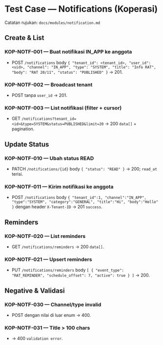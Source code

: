 # Test Case — Notifications (Koperasi)

Catatan rujukan: `docs/modules/notification.md`

## Create & List

### KOP-NOTF-001 — Buat notifikasi IN_APP ke anggota
- POST `/notifications` body `{ "tenant_id": <tenant_id>, "user_id": <uid>, "channel": "IN_APP", "type": "SYSTEM", "title": "Info RAT", "body": "RAT 20/11", "status": "PUBLISHED" }` → 201.

### KOP-NOTF-002 — Broadcast tenant
- POST tanpa `user_id` → 201.

### KOP-NOTF-003 — List notifikasi (filter + cursor)
- GET `/notifications?tenant_id=<id>&type=SYSTEM&status=PUBLISHED&limit=20` → 200 `data[]` + pagination.

## Update Status

### KOP-NOTF-010 — Ubah status READ
- PATCH `/notifications/{id}` body `{ "status": "READ" }` → 200; `read_at` terisi.

### KOP-NOTF-011 — Kirim notifikasi ke anggota
- POST `/notifications` body `{ "tenant_id":1, "channel":"IN_APP", "type":"SYSTEM", "category":"GENERAL", "title":"Hi", "body":"Hello" }` dengan header `X-Tenant-ID` → 201 `success`.

## Reminders

### KOP-NOTF-020 — List reminders
- GET `/notifications/reminders` → 200 `data[]`.

### KOP-NOTF-021 — Upsert reminders
- PUT `/notifications/reminders` body `[ { "event_type": "RAT_REMINDER", "schedule_offset": 7, "active": true } ]` → 200.

## Negative & Validasi

### KOP-NOTF-030 — Channel/type invalid
- POST dengan nilai di luar enum → 400.

### KOP-NOTF-031 — Title > 100 chars
- → 400 `validation error`.

